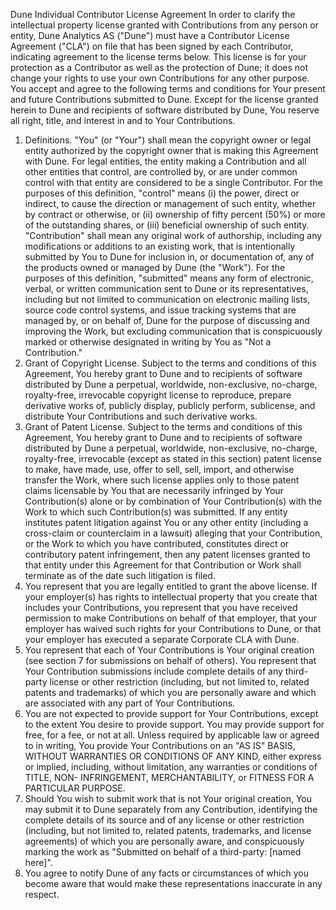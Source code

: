 Dune Individual Contributor License Agreement
In order to clarify the intellectual property license granted with Contributions from any person or entity, Dune Analytics AS ("Dune") must have a Contributor License Agreement ("CLA") on file that has been signed by each Contributor, indicating agreement to the license terms below. This license is for your protection as a Contributor as well as the protection of Dune; it does not change your rights to use your own Contributions for any other purpose.
You accept and agree to the following terms and conditions for Your present and future Contributions submitted to Dune. Except for the license granted herein to Dune and recipients of software distributed by Dune, You reserve all right, title, and interest in and to Your Contributions.
1. Definitions.
  "You" (or "Your") shall mean the copyright owner or legal entity authorized by the copyright owner that is making this Agreement with Dune. For legal entities, the entity making a Contribution and all other entities that control, are controlled by, or are under common control with that entity are considered to be a single Contributor. For the purposes of this definition, "control" means (i) the power, direct or indirect, to cause the direction or management of such entity, whether by contract or otherwise, or (ii) ownership of fifty percent (50%) or more of the outstanding shares, or (iii) beneficial ownership of such entity.
  "Contribution" shall mean any original work of authorship, including any modifications or additions to an existing work, that is intentionally submitted by You to Dune for inclusion in, or documentation of, any of the products owned or managed by Dune (the "Work"). For the purposes of this definition, "submitted" means any form of electronic, verbal, or written communication sent to Dune or its representatives, including but not limited to communication on electronic mailing lists, source code control systems, and issue tracking systems that are managed by, or on behalf of, Dune for the purpose of discussing and improving the Work, but excluding communication that is conspicuously marked or otherwise designated in writing by You as "Not a Contribution."
2. Grant of Copyright License. Subject to the terms and conditions of this Agreement, You hereby grant to Dune and to recipients of software distributed by Dune a perpetual, worldwide, non-exclusive, no-charge, royalty-free, irrevocable copyright license to reproduce, prepare derivative works of, publicly display, publicly perform, sublicense, and distribute Your Contributions and such derivative works.
3. Grant of Patent License. Subject to the terms and conditions of this Agreement, You hereby grant to Dune and to recipients of software distributed by Dune a perpetual, worldwide, non-exclusive, no-charge, royalty-free, irrevocable (except as stated in this section) patent license to make, have made, use, offer to sell, sell, import, and otherwise transfer the Work, where such license applies only to those patent claims licensable by You that are necessarily infringed by Your Contribution(s) alone or by combination of Your Contribution(s) with the Work to which such Contribution(s) was submitted. If any entity institutes patent litigation against You or any other entity (including a cross-claim or counterclaim in a lawsuit) alleging that your Contribution, or the Work to which you have contributed, constitutes direct or contributory patent infringement, then any patent licenses granted to that entity under this Agreement for that Contribution or Work shall terminate as of the date such litigation is filed.
4. You represent that you are legally entitled to grant the above license. If your employer(s) has rights to intellectual property that you create that includes your Contributions, you represent that you have received permission to make Contributions on behalf of that employer, that your employer has waived such rights for your Contributions to Dune, or that your employer has executed a separate Corporate CLA with Dune.
5. You represent that each of Your Contributions is Your original creation (see section 7 for submissions on behalf of others). You represent that Your Contribution submissions include complete details of any third-party license or other restriction (including, but not limited to, related patents and trademarks) of which you are personally aware and which are associated with any part of Your Contributions.
6. You are not expected to provide support for Your Contributions, except to the extent You desire to provide support. You may provide support for free, for a fee, or not at all. Unless required by applicable law or agreed to in writing, You provide Your Contributions on an "AS IS" BASIS, WITHOUT WARRANTIES OR CONDITIONS OF ANY KIND, either express or implied, including, without limitation, any warranties or conditions of TITLE, NON- INFRINGEMENT, MERCHANTABILITY, or FITNESS FOR A PARTICULAR PURPOSE.
7. Should You wish to submit work that is not Your original creation, You may submit it to Dune separately from any Contribution, identifying the complete details of its source and of any license or other restriction (including, but not limited to, related patents, trademarks, and license agreements) of which you are personally aware, and conspicuously marking the work as "Submitted on behalf of a third-party: [named here]".
8. You agree to notify Dune of any facts or circumstances of which you become aware that would make these representations inaccurate in any respect.